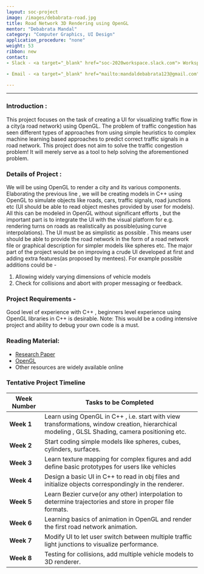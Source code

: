 ```yaml
---
layout: soc-project
image: /images/debabrata-road.jpg
title: Road Network 3D Rendering using OpenGL
mentor: "Debabrata Mandal"
category: "Computer Graphics, UI Design"
application_procedure: "none"
weight: 53
ribbon: new
contact:
- Slack - <a target="_blank" href="soc-2020workspace.slack.com"> Workspace </a>  

- Email - <a target="_blank" href="mailto:mandaldebabrata123@gmail.com">mandaldebabrata123@gmail.com</a>

---
```


---

<!--break-->

### Introduction :
This project focuses on the task of creating a UI for visualizing traffic flow in a city(a road network) using OpenGL.
The problem of traffic congestion has seen different types of approaches from using simple heuristics to complex machine learning based approaches to predict correct traffic signals in a road network.
This project does not aim to solve the traffic congestion problem! It will merely serve as a tool to help solving the aforementioned problem. 

### Details of Project :
We will be using OpenGL to render a city and its various components. Elaborating the previous line , we will be creating models in C++ using OpenGL to simulate objects like roads, cars, traffic signals, road junctions etc (UI should be able to read object meshes provided by user for models). All this can be modeled in OpenGL without significant efforts , but the important part is to integrate the UI with the visual platform for e.g. rendering turns on roads as realistically as possible(using curve interpolations).
The UI must be as simplistic as possible . This means user should be able to provide the road network in the form of a road network file or graphical description for simpler models like spheres etc.
The major part of the project would be on improving a crude UI developed at first and adding extra features(as proposed by mentees).
For example possible additions could be - 
1. Allowing widely varying dimensions of vehicle models 
2. Check for collisions and abort with proper messaging or feedback.

### Project Requirements - 
Good level of experience with C++ , beginners level experience using OpenGL libraries in C++ is desirable. 
Note: This would be a coding intensive project and ability to debug your own code is a must.

### Reading Material:
- [Research Paper](https://ieeexplore.ieee.org/document/7312683)
- [OpenGL](http://www.opengl-tutorial.org/) 
- Other resources are widely available online

### Tentative Project Timeline
<!--break-->

|Week Number  | Tasks to be Completed|
|--- | --- | 
|**Week 1** |Learn using OpenGL in C++ , i.e. start with view transformations, window creation, hierarchical modeling , GLSL Shading, camera positioning etc.|
|**Week 2** |Start coding simple models like spheres, cubes, cylinders, surfaces.|
|**Week 3** |Learn texture mapping for complex figures and add define basic prototypes for users like vehicles|
|**Week 4** |Design a basic UI in C++ to read in obj files and initialize objects correspondingly in the renderer.|
|**Week 5** |Learn Bezier curve(or any other) interpolation to determine trajectories and store in proper file formats.|
|**Week 6** |Learning basics of animation in OpenGL and render the first road network animation. |
|**Week 7** | Modify UI to let user switch between multiple traffic light junctions to visualize performance.|
|**Week 8** |Testing for collisions, add multiple vehicle models to 3D renderer. |
